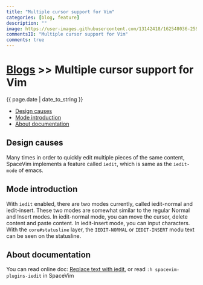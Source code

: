 ```yaml
---
title: "Multiple cursor support for Vim"
categories: [blog, feature]
description: ""
image: https://user-images.githubusercontent.com/13142418/162548036-2598a705-4834-4332-9b55-fc49eae80f99.gif
commentsID: "Multiple cursor support for Vim"
comments: true
---
```


# [Blogs](../blog/) >> Multiple cursor support for Vim

{{ page.date | date_to_string }}


<!-- vim-markdown-toc GFM -->

- [Design causes](#design-causes)
- [Mode introduction](#mode-introduction)
- [About documentation](#about-documentation)

<!-- vim-markdown-toc -->

## Design causes

Many times in order to quickly edit multiple pieces of the same content, SpaceVim implements a feature called `iedit`,
which is same as the `iedit-mode` of emacs.

## Mode introduction

With `iedit` enabled, there are two modes currently, called iedit-normal and iedit-insert.
These two modes are somewhat similar to the regular Normal and Insert modes. In iedit-normal mode,
you can move the cursor, delete content and paste content. In iedit-insert mode, you can input characters.
With the `core#statusline` layer, the `IEDIT-NORMAL` or `IEDIT-INSERT` modu text can be seen on the statusline.

## About documentation

You can read online doc: [Replace text with iedit](../documentation/#replace-text-with-iedit), or read `:h spacevim-plugins-iedit` in SpaceVim
